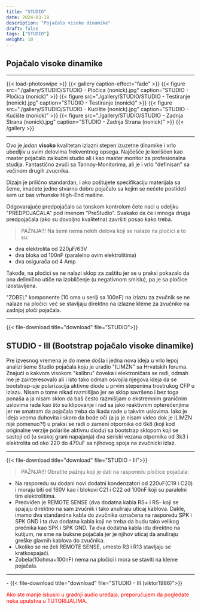 ```yaml
---
title: "STUDIO"
date: 2024-03-18
description: "Pojačalo visoke dinamike"
draft: false
tags: ["STUDIO"]
weight: 10
---
```

## Pojačalo visoke dinamike

<hr>
{{< load-photoswipe >}}
{{< gallery caption-effect="fade" >}}
  {{< figure src="./gallery/STUDIO/STUDIO - Pločica (nonick).jpg" caption="STUDIO - Pločica (nonick)" >}}
  {{< figure src="./gallery/STUDIO/STUDIO - Testiranje (nonick).jpg" caption="STUDIO - Testiranje (nonick)" >}}
  {{< figure src="./gallery/STUDIO/STUDIO - Kućište (nonick).jpg" caption="STUDIO - Kućište (nonick)" >}}
  {{< figure src="./gallery/STUDIO/STUDIO - Zadnja Strana (nonick).jpg" caption="STUDIO - Zadnja Strana (nonick)" >}}
{{< /gallery >}}
<hr>

Ovo je *jedan* **visoko** kvalitetan izlazni stepen izuzetne dinamike i vrlo ubedljiv u svim delovima frekventnog opsega. Najčešće je korišćen kao master pojačalo za kućni studio ali i kao master monitor za profesionalna studija. Fantastično zvuči sa Tannoy-Monitorima, ali je i vrlo "definisan" sa večinom drugih zvucnika.

Dizajn je prilično standardan, i ako poštujete specifikaciju materijala sa šeme, imaćete jedno stvarno dobro pojačalo sa kojim se nećete postideti sem uz bas vrhunske High-End mašine.

Odgovarajuće predpojačalo sa tonskom kontrolom čete naci u odeljku "PREDPOJAČALA" pod imenom "PreStudio". Svakako da će i mnoga druga predpojačala (ako su dovoljno kvalitetna) završiti posao kako treba.

> PAŽNJA!!!
> Na šemi nema nekih delova koji se nalaze na pločici a to su:
- dva elektrolita od 220μF/63V
- dva bloka od 100nF (paralelno ovim elektrolitima)
- dva osigurača od 4 Amp

Takođe, na ploćici se ne nalazi sklop za zaštitu jer se u praksi pokazalo da ona delimično utiče na izobličenje (u negativnom smislu), pa je sa pločice izostavljena.

"ZOBEL" komponente (10 oma u seriji sa 100nF) na izlazu za zvučnik se ne nalaze na pločici već se stavljaju direktno na izlazne kleme za zvučnike na zadnjoj ploči pojačala.
<hr>
{{< file-download title="download" file="STUDIO">}}

## STUDIO - III (Bootstrap pojačalo visoke dinamike)

Pre izvesnog vremena je do mene došla i jedna nova ideja u vrlo lepoj analizi šeme Studio pojačala koju je uradio "ILIMZN" sa Hrvatskih foruma. Znajući o kakvom visokom "kalibru" čoveka i elektroničara se radi, odmah me je zainteresovalo ali i isto tako odmah osvojila njegova ideja da se bootstrap-uje polarizacija aktivne diode u prvim stepenima trostrukog CFP u izlazu. Nisam o tome nikad razmišljao jer se sklop savršeno i bez toga ponaša a ja nisam sklon da baš često razmišljam o ekstremnim graničnim uslovima rada kao što su klipovanje i rad sa jako reaktivnim opterećenjima jer ne smatram da pojačala treba da ikada rade u takvim uslovima. Iako je ideja veoma duhovita i skoro da bode oči (a ja je nisam video dok je ILIMZN nije pomenuo?!) u praksi se radi o zameni otpornika od 6k8 (koji kod originalne verzije polariše aktivnu diodu) sa bootstrap sklopom koji se sastoji od (u svakoj grani napajanja) dva seriski vezana otpornika od 3k3 i elektrolita od oko 220 do 470uF sa njihovog spoja na zvučnicki izlaz.
<hr>
{{< file-download title="download" file="STUDIO - III">}}

> PAŽNJA!!!
> Obratite pažnju koji je dati na rasporedu pločice pojačala:
- Na rasporedu su dodani novi dodatni kondenzatori od 220uF(C19 i C20) i moraju biti od 160V kao i blokovi C21 i C22 od 100nF koji su paralelni tim elektrolitima.
- Predviđen je REMOTE SENSE (dva dodatna kabla RS+ i RS- koji se spajaju direktno na sam zvučnik i tako anuliraju uticaj kablova. Dakle, imamo dva standardna kabla do zvučnika označena na rasporedu SPK i SPK GND i ta dva dodatna kabla koji ne treba da budu tako velikog prečnika kao SPK i SPK GND. Ta dva dodatna kabla idu direktno na kutijum, ne sme na buksne pojačala jer je njihov uticaj da anuliraju greške glavnih kablova do zvučnika.
- Ukoliko se ne želi REMOTE SENSE, umesto R3 i R13 stavljaju se kratkospajači.
- Zobela(10ohma+100nF) nema na pločici i mora se staviti na kleme pojačala.
<hr>
- {{< file-download title="download" file="STUDIO - III (viktor1986)">}}

<p style="color: red;" class="text-center">Ako ste manje iskusni u gradnji audio uređaja, preporučujem da pogledate neka uputstva u TUTORIJALIMA.</p>
